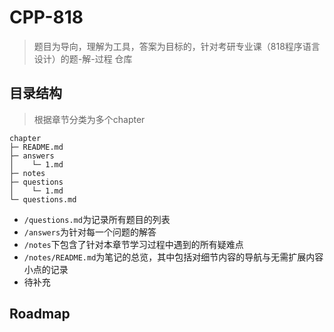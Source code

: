 # CPP-818
> 题目为导向，理解为工具，答案为目标的，针对考研专业课（818程序语言设计）的题-解-过程 仓库

## 目录结构
> 根据章节分类为多个chapter
```
chapter
├─ README.md
├─ answers
│    └─ 1.md
├─ notes
├─ questions
│    └─ 1.md
└─ questions.md
```
- `/questions.md`为记录所有题目的列表
- `/answers`为针对每一个问题的解答
- `/notes`下包含了针对本章节学习过程中遇到的所有疑难点
- `/notes/README.md`为笔记的总览，其中包括对细节内容的导航与无需扩展内容小点的记录
- 待补充

## Roadmap

<!--stackedit_data:
eyJoaXN0b3J5IjpbMTM4NDA0MTY3Nl19
-->